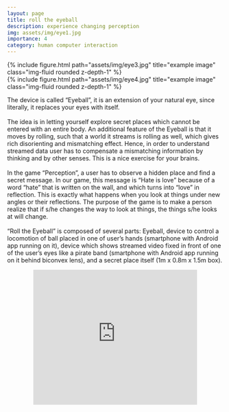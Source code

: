 ```yaml
---
layout: page
title: roll the eyeball
description: experience changing perception
img: assets/img/eye1.jpg
importance: 4
category: human computer interaction
---
```


<div class="row">
    <div class="col-sm mt-3 mt-md-0">
        {% include figure.html path="assets/img/eye3.jpg" title="example image" class="img-fluid rounded z-depth-1" %}
    </div>
    <div class="col-sm mt-3 mt-md-0">
        {% include figure.html path="assets/img/eye4.jpg" title="example image" class="img-fluid rounded z-depth-1" %}
    </div>
</div>

The device is called  “Eyeball”,  it is an extension of your natural eye,  since literally, it replaces your eyes with itself.
<br><br>
The idea is in letting yourself explore secret places which cannot be  entered with an entire body.  An additional feature of the Eyeball is that it moves by rolling, such that a world it streams is rolling as well, which gives rich disorienting and mismatching effect. Hence, in order to understand streamed data user has to compensate a mismatching information by thinking and by other senses.  This is a nice exercise for your brains.
<br><br>
In the game “Perception”, a user has to observe a hidden place and find a secret message.  In our game, this message is “Hate is love” because of a word  “hate” that is written on the wall, and which turns into “love” in reflection. This is exactly what happens when you look at things under new angles or their reflections.  The purpose of the game is to make a person realize that if s/he changes the way to look at things,  the things s/he looks at will change.
<br><br>
“Roll  the  Eyeball”  is composed of several  parts:  Eyeball,  device  to  control  a locomotion  of  ball  placed in  one  of  user’s  hands  (smartphone  with  Android  app  running  on  it),  device  which  shows  streamed  video  fixed  in  front  of  one  of the user’s  eyes  like  a  pirate  band  (smartphone  with  Android  app  running  on  it  behind  biconvex  lens),  and  a secret  place  itself (1m x 0.8m x 1.5m  box).

<center> <iframe width="382" height="315" src="https://www.youtube.com/embed/2GEP5hpyq-4" frameborder="0" allow="autoplay; encrypted-media" allowfullscreen></iframe> </center>
